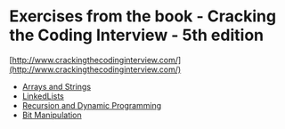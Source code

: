 Exercises from the book - Cracking the Coding Interview - 5th edition
=====================================================================

[http://www.crackingthecodinginterview.com/](http://www.crackingthecodinginterview.com/)

* [Arrays and Strings](arraysandstrings)
* [LinkedLists](linkedlists)
* [Recursion and Dynamic Programming](recursionanddp)
* [Bit Manipulation](bitmanipulation)